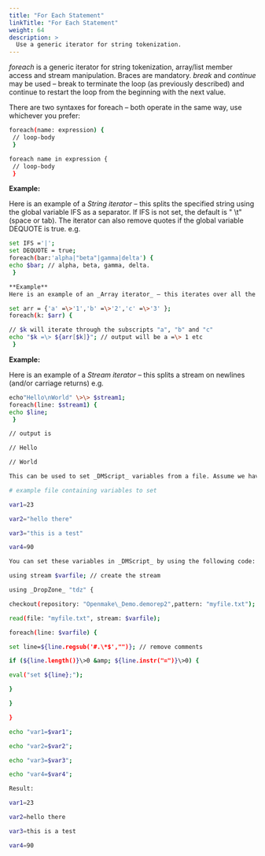 ```yaml
---
title: "For Each Statement"
linkTitle: "For Each Statement"
weight: 64
description: >
  Use a generic iterator for string tokenization. 
---
```


_foreach_ is a generic iterator for string tokenization, array/list member access and stream manipulation. Braces are mandatory. _break_ and _continue_ may be used – break to terminate the loop (as previously described) and continue to restart the loop from the beginning with the next value.

There are two syntaxes for foreach – both operate in the same way, use whichever you prefer:

```bash
foreach(name: expression) {
 // loop-body
 }

foreach name in expression {
 // loop-body
 }
```

**Example:**

Here is an example of a _String iterator_ – this splits the specified string using the global variable IFS as a separator. If IFS is not set, the default is " \t" (space or tab). The iterator can also remove quotes if the global variable DEQUOTE is true. e.g.

```bash
set IFS ='|';
set DEQUOTE = true;
foreach(bar:'alpha|"beta"|gamma|delta') {
echo $bar; // alpha, beta, gamma, delta.
 }

**Example**
Here is an example of an _Array iterator_ – this iterates over all the keys in the specified array (i.e.: the subscripts). e.g.

set arr = {'a' =\>'1','b' =\>'2','c' =\>'3' };
foreach(k: $arr) {

// $k will iterate through the subscripts "a", "b" and "c"
echo "$k =\> ${arr[$k]}"; // output will be a =\> 1 etc
 }

 ```

**Example:**

Here is an example of a _Stream iterator_ – this splits a stream on newlines (and/or carriage returns) e.g.

```bash
echo"Hello\nWorld" \>\> $stream1;
foreach(line: $stream1) {
echo $line;
 }

// output is

// Hello

// World

This can be used to set _DMScript_ variables from a file. Assume we have a file in a repository called "myfile.txt" containing the following:

# example file containing variables to set

var1=23

var2="hello there"

var3="this is a test"

var4=90

You can set these variables in _DMScript_ by using the following code:

using stream $varfile; // create the stream

using _DropZone_ "tdz" {

checkout(repository: "Openmake\_Demo.demorep2",pattern: "myfile.txt");

read(file: "myfile.txt", stream: $varfile);

foreach(line: $varfile) {

set line=${line.regsub('#.\*$',"")}; // remove comments

if (${line.length()}\>0 &amp; ${line.instr("=")}\>0) {

eval("set ${line};");

}

}

}

echo "var1=$var1";

echo "var2=$var2";

echo "var3=$var3";

echo "var4=$var4";

Result:

var1=23

var2=hello there

var3=this is a test

var4=90
```
